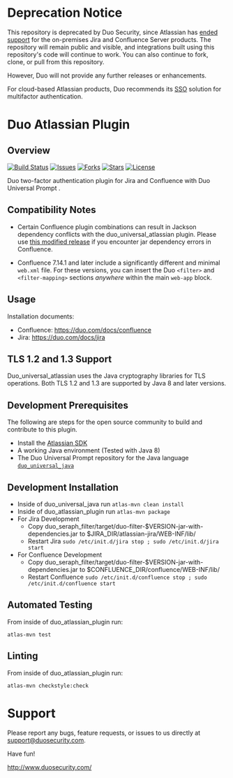 # Deprecation Notice

This repository is deprecated by Duo Security, since Atlassian has [ended support](https://www.atlassian.com/migration/assess/journey-to-cloud) for the on-premises Jira and Confluence Server products.  The repository will remain public and visible, and integrations built using this repository's code will continue to work.  You can also continue to fork, clone, or pull from this repository.

However, Duo will not provide any further releases or enhancements.

For cloud-based Atlassian products, Duo recommends its [SSO](https://duo.com/docs/sso-atlassian-cloud) solution for multifactor authentication.

# Duo Atlassian Plugin
## Overview
[![Build Status](https://github.com/duosecurity/duo_universal_atlassian/actions/workflows/java-ci.yml/badge.svg)](https://github.com/duosecurity/duo_universal_atlassian/actions/workflows/java-ci.yml)
[![Issues](https://img.shields.io/github/issues/duosecurity/duo_universal_atlassian)](https://github.com/duosecurity/duo_universal_atlassian/issues)
[![Forks](https://img.shields.io/github/forks/duosecurity/duo_universal_atlassian)](https://github.com/duosecurity/duo_universal_atlassian/network/members)
[![Stars](https://img.shields.io/github/stars/duosecurity/duo_universal_atlassian)](https://github.com/duosecurity/duo_universal_atlassian/stargazers)
[![License](https://img.shields.io/badge/License-View%20License-orange)](https://github.com/duosecurity/duo_universal_atlassian/blob/master/LICENSE)

Duo two-factor authentication plugin for Jira and Confluence with Duo Universal Prompt .

## Compatibility Notes

- Certain Confluence plugin combinations can result in Jackson dependency conflicts with the duo_universal_atlassian plugin.
Please use [this modified release](https://github.com/jeffreyparker/duo_universal_atlassian/releases/tag/2.0.3.1) if you encounter jar dependency errors in Confluence.

- Confluence 7.14.1 and later include a significantly different and minimal `web.xml` file. For these versions, you can insert the Duo `<filter>` and `<filter-mapping>` sections *anywhere* within the main `web-app` block.

## Usage
Installation documents:
- Confluence: https://duo.com/docs/confluence
- Jira: https://duo.com/docs/jira

## TLS 1.2 and 1.3 Support

Duo_universal_atlassian uses the Java cryptography libraries for TLS operations. Both TLS 1.2 and 1.3 are supported by Java 8 and later versions.

## Development Prerequisites
The following are steps for the open source community to build and contribute to this plugin.
 - Install the [Atlassian SDK](https://developer.atlassian.com/server/framework/atlassian-sdk/install-the-atlassian-sdk-on-a-linux-or-mac-system/)
 - A working Java environment (Tested with Java 8)
 - The Duo Universal Prompt repository for the Java language [`duo_universal_java`](https://github.com/duosecurity/duo_universal_java)

## Development Installation

- Inside of duo_universal_java run `atlas-mvn clean install`
- Inside of duo_atlassian_plugin run `atlas-mvn package`
- For Jira Development
  - Copy duo_seraph_filter/target/duo-filter-$VERSION-jar-with-dependencies.jar to $JIRA_DIR/atlassian-jira/WEB-INF/lib/
  - Restart Jira `sudo /etc/init.d/jira stop ; sudo /etc/init.d/jira start`
- For Confluence Development
  - Copy duo_seraph_filter/target/duo-filter-$VERSION-jar-with-dependencies.jar to $CONFLUENCE_DIR/confluence/WEB-INF/lib/
  - Restart Confluence `sudo /etc/init.d/confluence stop ; sudo /etc/init.d/confluence start`

## Automated Testing

From inside of duo_atlassian_plugin run:

`atlas-mvn test`

## Linting

From inside of duo_atlassian_plugin run:

`atlas-mvn checkstyle:check`

# Support

Please report any bugs, feature requests, or issues to us directly at support@duosecurity.com.

Have fun!

http://www.duosecurity.com/

